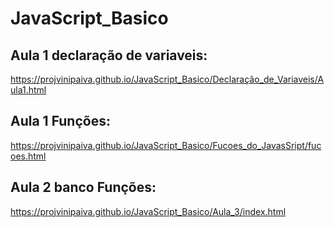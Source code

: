 # JavaScript_Basico

## Aula 1 declaração de variaveis:
https://projvinipaiva.github.io/JavaScript_Basico/Declaração_de_Variaveis/Aula1.html

## Aula 1 Funções:
https://projvinipaiva.github.io/JavaScript_Basico/Fucoes_do_JavasSript/fucoes.html

## Aula 2 banco Funções:

https://projvinipaiva.github.io/JavaScript_Basico/Aula_3/index.html



